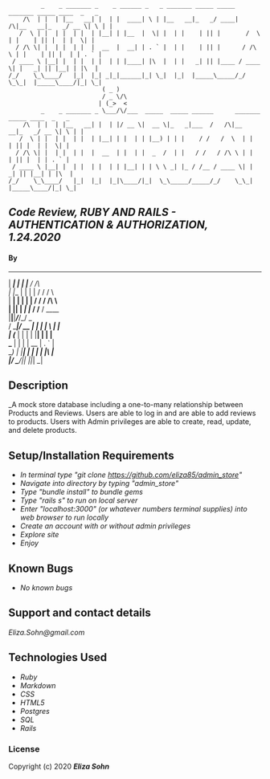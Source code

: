             _    _ _______ _    _ ______ _   _ _______ _____ _____       _______ _____ ____  _   _
        /\  | |  | |__   __| |  | |  ____| \ | |__   __|_   _/ ____|   /\|__   __|_   _/ __ \| \ | |
       /  \ | |  | |  | |  | |__| | |__  |  \| |  | |    | || |       /  \  | |    | || |  | |  \| |
      / /\ \| |  | |  | |  |  __  |  __| | . ` |  | |    | || |      / /\ \ | |    | || |  | | . ` |
     / ____ \ |__| |  | |  | |  | | |____| |\  |  | |   _| || |____ / ____ \| |   _| || |__| | |\  |
    /_/    \_\____/   |_|  |_| _|_|______|_| \_|  |_|  |_____\_____/_/    \_\_|  |_____\____/|_| \_|
                              ( _ )                                                                 
                              / _ \/\                                                               
                             | (_>  <                                                               
             _    _ _______ _ \___/\/___  _____  _____ ______      _______ _____ ____  _   _        
        /\  | |  | |__   __| |  | |/ __ \|  __ \|_   _|___  /   /\|__   __|_   _/ __ \| \ | |       
       /  \ | |  | |  | |  | |__| | |  | | |__) | | |    / /   /  \  | |    | || |  | |  \| |       
      / /\ \| |  | |  | |  |  __  | |  | |  _  /  | |   / /   / /\ \ | |    | || |  | | . ` |       
     / ____ \ |__| |  | |  | |  | | |__| | | \ \ _| |_ / /__ / ____ \| |   _| || |__| | |\  |       
    /_/    \_\____/   |_|  |_|  |_|\____/|_|  \_\_____/_____/_/    \_\_|  |_____\____/|_| \_|       


## _Code Review, RUBY AND RAILS - AUTHENTICATION & AUTHORIZATION, 1.24.2020_



#### By

______ _      _____ ______         
|  ____| |    |_   _|___  /   /\    
| |__  | |      | |    / /   /  \   
|  __| | |      | |   / /   / /\ \  
| |____| |____ _| |_ / /__ / ____ \
|______|______|_____/_____/_/    \_\
    / ____|/ __ \| |  | | \ | |      
   | (___ | |  | | |__| |  \| |      
    \___ \| |  | |  __  | . ` |      
    ____) | |__| | |  | | |\  |      
   |_____/ \____/|_|  |_|_| \_|      


## Description

_A mock store database including a one-to-many relationship between Products and Reviews. Users are able to log in and are able to add reviews to products. Users with Admin privileges are able to create, read, update, and delete products.

## Setup/Installation Requirements

* _In terminal type "git clone https://github.com/eliza85/admin_store"_
* _Navigate into directory by typing "admin_store"_
* _Type "bundle install" to bundle gems_
* _Type "rails s" to run on local server_
* _Enter "localhost:3000" (or whatever numbers terminal supplies) into web browser to run locally_
* _Create an account with or without admin privileges_
* _Explore site_
* _Enjoy_

## Known Bugs

* _No known bugs_

## Support and contact details

_Eliza.Sohn@gmail.com_

## Technologies Used

* _Ruby_
* _Markdown_
* _CSS_
* _HTML5_
* _Postgres_
* _SQL_
* _Rails_

### License


Copyright (c) 2020 **_Eliza Sohn_**
